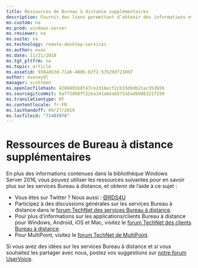 ```yaml
---
title: Ressources de Bureau à distance supplémentaires
description: Fournit des liens permettant d’obtenir des informations et de l’aide supplémentaires sur les services Bureau à distance.
ms.custom: na
ms.prod: windows-server
ms.reviewer: na
ms.suite: na
ms.technology: remote-desktop-services
ms.author: evas
ms.date: 11/21/2018
ms.tgt_pltfrm: na
ms.topic: article
ms.assetid: 938adb3d-71ab-488b-b2f2-57b29df210d7
author: evaseydl
manager: scottman
ms.openlocfilehash: 4280491b8f47ce2d16ecf2cb33dbdb21ac35365b
ms.sourcegitcommit: 6aff3d88ff22ea141a6ea6572a5ad8dd6321f199
ms.translationtype: HT
ms.contentlocale: fr-FR
ms.lasthandoff: 09/27/2019
ms.locfileid: "71403976"
---
```

# <a name="additional-remote-desktop-resources"></a>Ressources de Bureau à distance supplémentaires

En plus des informations contenues dans la bibliothèque Windows Server 2016, vous pouvez utiliser les ressources suivantes pour en savoir plus sur les services Bureau à distance, et obtenir de l’aide à ce sujet :

- Vous êtes sur Twitter ? Nous aussi : [@RDS4U](https://twitter.com/RDS4U)
- Participez à des discussions générales sur les services Bureau à distance dans le [forum TechNet des services Bureau à distance](https://aka.ms/technetforum-rds).
- Pour plus d’informations sur les applications/clients Bureau à distance pour Windows, Android, iOS et Mac, visitez le [forum TechNet des clients Bureau à distance](https://aka.ms/technetforum-rdc).
- Pour MultiPoint, visitez le [forum TechNet de MultiPoint](https://aka.ms/multipoint-forum).

Si vous avez des idées sur les services Bureau à distance et si vous souhaitez les partager avec nous, postez vos suggestions sur [notre forum UserVoice](https://aka.ms/uservoice-rds).
